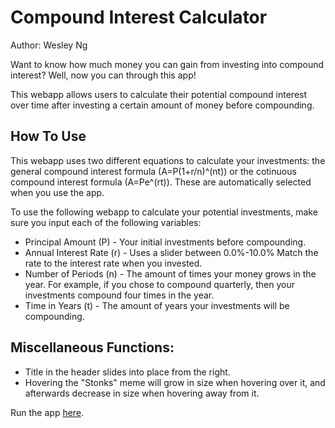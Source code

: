 # Compound Interest Calculator

Author: Wesley Ng

Want to know how much money you can gain from investing into compound interest? Well, now you can
through this app! 

This webapp allows users to calculate their potential compound interest over time after investing 
a certain amount of money before compounding. 

## How To Use
This webapp uses two different equations to calculate your investments: the general compound 
interest formula (A=P(1+r/n)^(nt)) or the cotinuous compound interest formula (A=Pe^(rt)). 
These are automatically selected when you use the app.

To use the following webapp to calculate your potential investments, make sure you input each of the
following variables:
- Principal Amount (P) - Your initial investments before compounding.
- Annual Interest Rate (r) - Uses a slider between 0.0%-10.0% Match the rate to the interest rate when you invested.
- Number of Periods (n) - The amount of times your money grows in the year. For example, if you chose to compound quarterly, then your investments compound four times in the year.
- Time in Years (t) - The amount of years your investments will be compounding.

## Miscellaneous Functions:
- Title in the header slides into place from the right.
- Hovering the "Stonks" meme will grow in size when hovering over it, and afterwards decrease in size when hovering away from it.

Run the app [here](https://8vp34f.csb.app/).